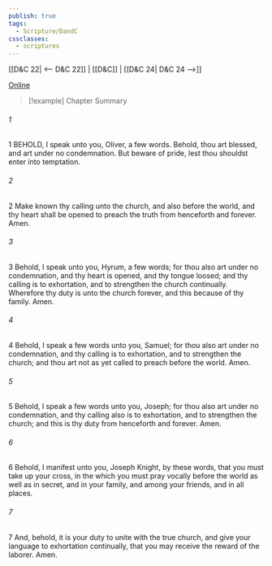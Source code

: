 ```yaml
---
publish: true
tags:
  - Scripture/DandC
cssclasses:
  - scriptures
---
```

[[D&C 22| <-- D&C 22]] | [[D&C]] | [[D&C 24| D&C 24 -->]]

[Online](https://churchofjesuschrist.org/study/scriptures/dc-testament/dc/23?lang=eng)

>[!example] Chapter Summary
>
###### 1
1 BEHOLD, I speak unto you, Oliver, a few words. Behold, thou art blessed, and art under no condemnation. But beware of pride, lest thou shouldst enter into temptation.
###### 2
2 Make known thy calling unto the church, and also before the world, and thy heart shall be opened to preach the truth from henceforth and forever. Amen.
###### 3
3 Behold, I speak unto you, Hyrum, a few words; for thou also art under no condemnation, and thy heart is opened, and thy tongue loosed; and thy calling is to exhortation, and to strengthen the church continually. Wherefore thy duty is unto the church forever, and this because of thy family. Amen.
###### 4
4 Behold, I speak a few words unto you, Samuel; for thou also art under no condemnation, and thy calling is to exhortation, and to strengthen the church; and thou art not as yet called to preach before the world. Amen.
###### 5
5 Behold, I speak a few words unto you, Joseph; for thou also art under no condemnation, and thy calling also is to exhortation, and to strengthen the church; and this is thy duty from henceforth and forever. Amen.
###### 6
6 Behold, I manifest unto you, Joseph Knight, by these words, that you must take up your cross, in the which you must pray vocally before the world as well as in secret, and in your family, and among your friends, and in all places.
###### 7
7 And, behold, it is your duty to unite with the true church, and give your language to exhortation continually, that you may receive the reward of the laborer. Amen.




